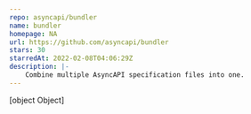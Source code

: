 ```yaml
---
repo: asyncapi/bundler
name: bundler
homepage: NA
url: https://github.com/asyncapi/bundler
stars: 30
starredAt: 2022-02-08T04:06:29Z
description: |-
    Combine multiple AsyncAPI specification files into one.
---
```


[object Object]

